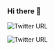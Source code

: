 ### Hi there 👋



![Twitter URL](https://img.shields.io/twitter/url?label=Kotlin&logo=kotlin&style=social&url=https%3A%2F%2Fgithub.com%2Fmrlopezharo)

![Twitter URL](https://img.shields.io/twitter/url?label=Android%20Estudio&logo=Android-studio&logoColor=green&style=social&url=https%3A%2F%2Fgithub.com%2Fmrlopezharo)





<!--
**mrlopezharo/mrlopezharo** is a ✨ _special_ ✨ repository because its `README.md` (this file) appears on your GitHub profile.

Here are some ideas to get you started:

- 🔭 I’m currently working on ...
- 🌱 I’m currently learning ...
- 👯 I’m looking to collaborate on ...
- 🤔 I’m looking for help with ...
- 💬 Ask me about ...
- 📫 How to reach me: ...
- 😄 Pronouns: ...
- ⚡ Fun fact: ...
-->
